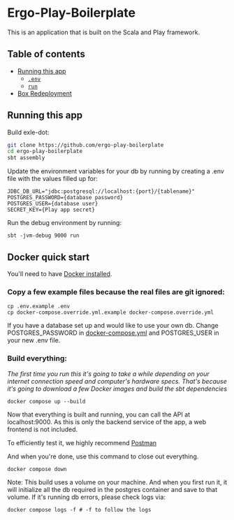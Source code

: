 # Ergo-Play-Boilerplate

This is an application that is built on the Scala and Play framework.

## Table of contents

- [Running this app](#running-this-app)
  - [`.env`](#env)
  - [`run`](#run)
- [Box Redeployment](docs/Redeployment.md)


## Running this app

Build exle-dot:

```sh
git clone https://github.com/ergo-play-boilerplate
cd ergo-play-boilerplate
sbt assembly
```

Update the environment variables for your db by running by creating a .env file with the values filled up for:

```shell
JDBC_DB_URL="jdbc:postgresql://localhost:{port}/{tablename}"
POSTGRES_PASSWORD={database password}
POSTGRES_USER={database user}
SECRET_KEY={Play app secret}
```

Run the debug environment by running:

```shell
sbt -jvm-debug 9000 run
```

## Docker quick start

You'll need to have [Docker installed](https://docs.docker.com/get-docker/).

### Copy a few example files because the real files are git ignored:

```shell
cp .env.example .env
cp docker-compose.override.yml.example docker-compose.override.yml
```

If you have a database set up and would like to use your own db. Change POSTGRES_PASSWORD in [docker-compose.yml](docker-compose.yml) and POSTGRES_USER in your new .env file.

### Build everything:

_The first time you run this it's going to take a while depending on your internet connection speed and computer's hardware specs. That's because it's going to download a few Docker images and build the sbt dependencies_

```shell
docker compose up --build
```

Now that everything is built and running, you can call the API at localhost:9000. As this is only the backend service of the app, a web frontend is not included.

To efficiently test it, we highly recommend [Postman](https://www.postman.com/)

And when you're done, use this command to close out everything.

```shell
docker compose down
```

Note: This build uses a volume on your machine. And when you first run it, it will initialize all the db required in the postgres container and save to that volume. If it's running db errors, please check logs via:

```shell
docker compose logs -f # -f to follow the logs
```
